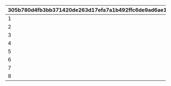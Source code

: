 |305b780d4fb3bb371420de263d17efa7a1b492ffc6de9ad6ae1891da971dc75f|2d232273fdf1dcb8876801b78192311cf06a43af41ad4a54ed827dfa8a39dc8b|097a2cbf163a44f34bb2c6b52b905b6adecd70abbb60c06ccc4672f1099e7c43|3f5e1bc72818fa0d33805d6df090f8694aed7bbcba2f4078b86c5d64d3d58080|27489049b44f4eb895c8d0d8c0d39dba9c8d1623a46dab842991cc5e7e080a0c|
| --- | --- | --- | --- | --- |
|1|3|2|4|300|
|2|6|5|7|600|
|3|9|8|10|1000|
|4|12|11|13|1500|
|5|16|15|17|2000|
|6|21|20|22|4000|
|7|26|25|27|5000|
|8|36|35|37|6000|